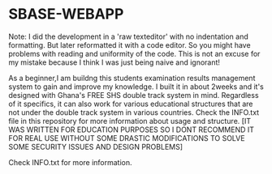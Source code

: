 # SBASE-WEBAPP
Note: I did the development in a 'raw texteditor' with no indentation and formatting. But later reformatted it with a code editor. So you might have problems with reading and uniformity of the code. This is not an excuse for my mistake because I think I was just being naive and ignorant!

As a beginner,I am buildng this students examination results management system to gain and improve my knowledge. I built it in about 2weeks and it's designed with Ghana's FREE SHS double track system in mind. Regardless of it specifics, it can also work for various educational structures that are not under the double track system in various countries. Check the INFO.txt file in this repository for more information about usage and structure.
[IT WAS WRITTEN FOR EDUCATION PURPOSES SO I DONT RECOMMEND IT FOR REAL USE WITHOUT SOME DRASTIC MODIFICATIONS TO SOLVE SOME SECURITY ISSUES AND DESIGN PROBLEMS] 

Check INFO.txt for more information.
